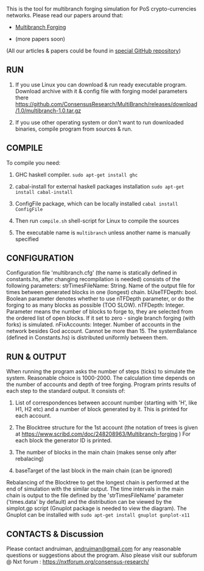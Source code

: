 
This is the tool for multibranch forging simulation for PoS crypto-currencies networks. Please read our papers around that:

* [Multibranch Forging](http://www.scribd.com/doc/248208963/Multibranch-forging)

* (more papers soon)

(All our articles & papers could be found in [special GitHub repository](https://github.com/ConsensusResearch/articles-papers))

RUN
----

1. If you use Linux you can download & run ready executable program. Download archive with it & config file
 with forging model parameters there https://github.com/ConsensusResearch/MultiBranch/releases/download/1.0/multibranch-1.0.tar.gz

2. If you use other operating system or don't want to run downloaded binaries, compile program from sources & run.


COMPILE
--------

To compile you need:

1. GHC haskell compiler. 
   `sudo apt-get install ghc`

2. cabal-install for external haskell packages installation
   `sudo apt-get install cabal-install`

3. ConfigFile package, which can be locally installed
   `cabal install ConfigFile`

4. Then run `compile.sh` shell-script for Linux to compile the sources

5. The executable name is `multibranch` unless another name is manually specified

CONFIGURATION
-------------

Configuration file 'multibranch.cfg' (the name is statically defined in constants.hs, after changing recompilation
is needed) consists of the following parameters:
 strTimesFileName: String. Name of the output file for times between generated blocks in one (longest) chain.
 bUseTFDepth: bool. Boolean parameter denotes whether to use nTFDepth parameter, or do the forging to as many blocks as possible (TOO SLOW). 
 nTFDepth: Integer. Parameter means the number of blocks to forge to, they are selected from the ordered list of open blocks. If it set to 
           zero - single branch forging (with forks) is simulated.
 nFixAccounts: Integer. Number of accounts in the network besides God account. Cannot be more than 15. The systemBalance (defined in Constants.hs) 
               is distributed uniformly between them.

RUN & OUTPUT
-------------

When running the program asks the number of steps (ticks) to simulate the system. Reasonable choice is 1000-2000. The calculation time depends
on the number of accounts and depth of tree forging. Program prints results of each step to the standard output. It consists of:

1. List of correspondences between account number (starting with 'H', like H1, H2 etc) and a number of block generated by it.
   This is printed for each account.

2. The Blocktree structure for the 1st account (the notation of trees is given at https://www.scribd.com/doc/248208963/Multibranch-forging )
   For each block the generator ID is printed.

3. The number of blocks in the main chain (makes sense only after rebalacing)

4. baseTarget of the last block in the main chain (can be ignored)

Rebalancing of the Blocktree to get the longest chain is performed at the end of simulation with the similar output.
The time intervals in the main chain is output to the file defined by the 'strTimesFileName' parameter ('times.data' by default) and the distribution
can be viewed by the simplot.gp script (Gnuplot package is needed to view the diagram).
The Gnuplot can be installed with
  `sudo apt-get install gnuplot gunplot-x11`

CONTACTS & Discussion
---------------------

Please contact andruiman, andruiman@gmail.com for any reasonable questions or suggestions about the program.
Also please visit our subforum @ Nxt forum : https://nxtforum.org/consensus-research/